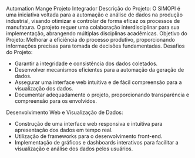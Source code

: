 Automation Mange
Projeto Integrador
Descrição do Projeto: O SIMOPI é uma iniciativa voltada para a automação e análise
de dados na produção industrial, visando otimizar e controlar de forma eficaz os
processos de manufatura. O projeto requer uma colaboração interdisciplinar para sua
implementação, abrangendo múltiplas disciplinas acadêmicas.
Objetivo do Projeto: Melhorar a eficiência do processo produtivo, proporcionando
informações precisas para tomada de decisões fundamentadas.
Desafios do Projeto:
- Garantir a integridade e consistência dos dados coletados.
- Desenvolver mecanismos eficientes para a automação da geração de dados.
- Assegurar uma interface web intuitiva e de fácil compreensão para a visualização
dos dados.
- Documentar adequadamente o projeto, proporcionando transparência e
compreensão para os envolvidos.

Desenvolvimento Web e Visualização de Dados:
- Construção de uma interface web responsiva e intuitiva para apresentação dos
dados em tempo real.
- Utilização de frameworks para o desenvolvimento front-end.
- Implementação de gráficos e dashboards interativos para facilitar a visualização e
análise dos dados pelos usuários.
